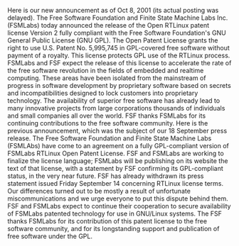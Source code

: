 Here is our new announcement as of Oct 8, 2001 (its actual posting was delayed). The Free Software Foundation and Finite State Machine Labs Inc. (FSMLabs) today announced the release of the Open RTLinux patent license Version 2 fully compliant with the Free Software Foundation's GNU General Public License (GNU GPL). The Open Patent License grants the right to use U.S. Patent No. 5,995,745 in GPL-covered free software without payment of a royalty. This license protects GPL use of the RTLinux process. FSMLabs and FSF expect the release of this license to accelerate the rate of the free software revolution in the fields of embedded and realtime computing. These areas have been isolated from the mainstream of progress in software development by proprietary software based on secrets and incompatibilities designed to lock customers into proprietary technology. The availability of superior free software has already lead to many innovative projects from large corporations thousands of individuals and small companies all over the world. FSF thanks FSMLabs for its continuing contributions to the free software community. Here is the previous announcement, which was the subject of our 18 September press release. The Free Software Foundation and Finite State Machine Labs (FSMLAbs) have come to an agreement on a fully GPL-compliant version of FSMLabs RTLinux Open Patent License. FSF and FSMLabs are working to finalize the license language; FSMLabs will be publishing on its website the text of that license, with a statement by FSF confirming its GPL-compliant status, in the very near future. FSF has already withdrawn its press statement issued Friday September 14 concerning RTLinux license terms. Our differences turned out to be mostly a result of unfortunate miscommunications and we urge everyone to put this dispute behind them. FSF and FSMLabs expect to continue their cooperation to secure availability of FSMLabs patented technology for use in GNU/Linux systems. The FSF thanks FSMLabs for its contribution of this patent license to the free software community, and for its longstanding support and publication of free software under the GPL.